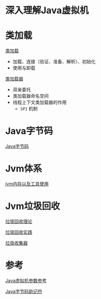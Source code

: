 # 深入理解Java虚拟机

# 类加载
[类加载](类加载.md)
- 加载、连接（验证、准备、解析）、初始化
- 使用与卸载

[类加载器](类加载器.md)
- 双亲委托
- 类加载器命名空间
- 线程上下文类加载器的作用
    - `SPI` 机制

# Java字节码

[Java字节码](字节码.md)

# Jvm体系

[jvm内存以及工具使用](jvm内存以及工具使用.md)

# Jvm垃圾回收

[垃圾回收理论](jvm垃圾回收理论.md)

[垃圾回收实践](jvm垃圾回收实践.md)

[垃圾收集器](jvm垃圾收集器.md)

# 参考

[Java虚拟机参数参考](Java虚拟机参数参考.md)

[Java字节码助记符](Java字节码助记符参考.md)